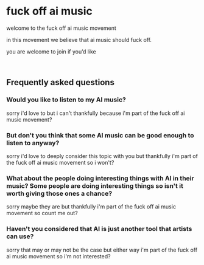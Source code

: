 # fuck off ai music

welcome to the fuck off ai music movement

in this movement we believe that ai music should fuck off.

you are welcome to join if you’d like

<br>

## Frequently asked questions 

### Would you like to listen to my AI music?

sorry i'd love to but i can't thankfully because i'm part of the fuck off ai music movement?

### But don't you think that some AI music can be good enough to listen to anyway? 

sorry i'd love to deeply consider this topic with you but thankfully i'm part of the fuck off ai music movement so i won't?

### What about the people doing interesting things with AI in their music? Some people are doing interesting things so isn't it worth giving those ones a chance?

sorry maybe they are but thankfully i'm part of the fuck off ai music movement so count me out?

### Haven't you considered that AI is just another tool that artists can use? 

sorry that may or may not be the case but either way i'm part of the fuck off ai music movement so i'm not interested?


